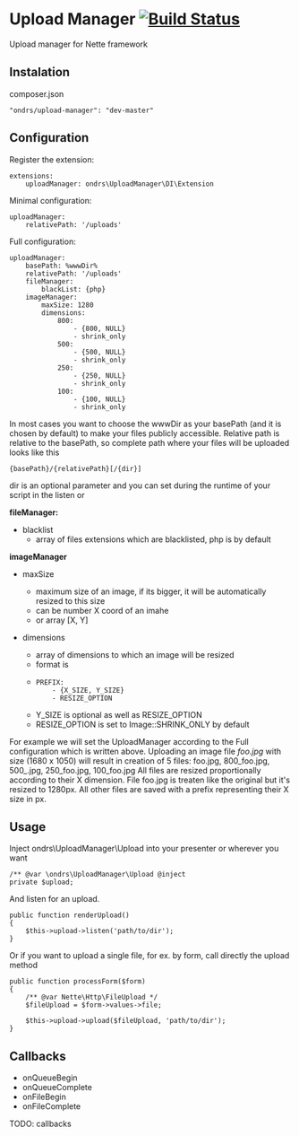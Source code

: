 Upload Manager [![Build Status](https://travis-ci.org/ondrs/upload-manager.svg?branch=master)](https://travis-ci.org/ondrs/upload-manager)
==============

Upload manager for Nette framework

Instalation
-----

composer.json

    "ondrs/upload-manager": "dev-master"

Configuration
-----

Register the extension:

    extensions:
        uploadManager: ondrs\UploadManager\DI\Extension

Minimal configuration:

    uploadManager:
        relativePath: '/uploads'

Full configuration:

    uploadManager:
        basePath: %wwwDir%
        relativePath: '/uploads'
        fileManager:
            blackList: {php}
        imageManager:
            maxSize: 1280
            dimensions:
                800:
                    - {800, NULL}
                    - shrink_only
                500:
                    - {500, NULL}
                    - shrink_only
                250:
                    - {250, NULL}
                    - shrink_only
                100:
                    - {100, NULL}
                    - shrink_only

In  most cases you want to choose the wwwDir as your basePath (and it is chosen by default) to make your files publicly accessible.
Relative path is relative to the basePath, so complete path where your files will be uploaded looks like this

    {basePath}/{relativePath}[/{dir}]

dir is an optional parameter and you can set during the runtime of your script in the listen or

**fileManager:**
- blacklist
  - array of files extensions which are blacklisted, php is by default

**imageManager**
- maxSize
  - maximum size of an image, if its bigger, it will be automatically resized to this size
  - can be number X coord of an imahe
  - or array [X, Y]

- dimensions
  - array of dimensions to which an image will be resized
  - format is
  - ```
    PREFIX:
        - {X_SIZE, Y_SIZE}
        - RESIZE_OPTION
    ```
  - Y_SIZE is optional as well as RESIZE_OPTION
  - RESIZE_OPTION is set to Image::SHRINK_ONLY by default

For example we will set the UploadManager according to the Full configuration which is written above.
Uploading an image file *foo.jpg* with size (1680 x 1050) will result in creation of 5 files: foo.jpg, 800_foo.jpg, 500_.jpg, 250_foo.jpg, 100_foo.jpg
All files are resized proportionally according to their X dimension. File foo.jpg is treaten like the original but it's resized to 1280px.
All other files are saved with a prefix representing their X size in px.


Usage
-----

Inject ondrs\UploadManager\Upload into your presenter or wherever you want

    /** @var \ondrs\UploadManager\Upload @inject
    private $upload;

And listen for an upload.

    public function renderUpload()
    {
        $this->upload->listen('path/to/dir');
    }

Or if you want to upload a single file, for ex. by form, call directly the upload method

    public function processForm($form)
    {
        /** @var Nette\Http\FileUpload */
        $fileUpload = $form->values->file;

        $this->upload->upload($fileUpload, 'path/to/dir');
    }


Callbacks
-----

- onQueueBegin
- onQueueComplete
- onFileBegin
- onFileComplete

TODO: callbacks
